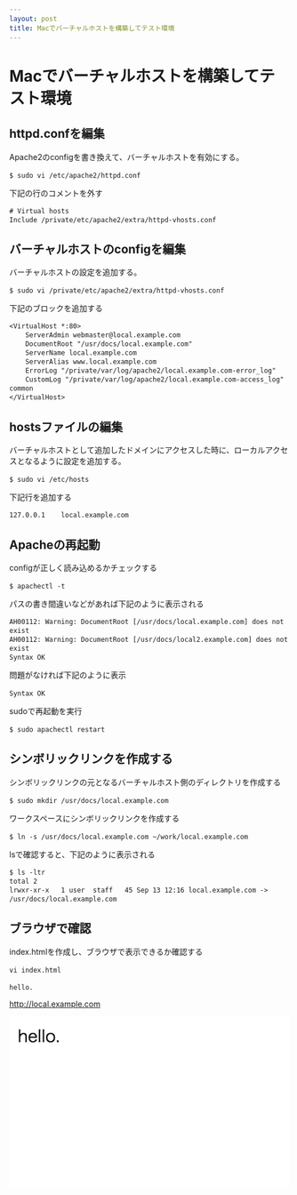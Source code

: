 ```yaml
---
layout: post
title: Macでバーチャルホストを構築してテスト環境
---
```


# Macでバーチャルホストを構築してテスト環境

## httpd.confを編集

Apache2のconfigを書き換えて、バーチャルホストを有効にする。

`$ sudo vi /etc/apache2/httpd.conf`

下記の行のコメントを外す

```
# Virtual hosts
Include /private/etc/apache2/extra/httpd-vhosts.conf
```
## バーチャルホストのconfigを編集

バーチャルホストの設定を追加する。

`$ sudo vi /private/etc/apache2/extra/httpd-vhosts.conf`

下記のブロックを追加する

```
<VirtualHost *:80>
    ServerAdmin webmaster@local.example.com
    DocumentRoot "/usr/docs/local.example.com"
    ServerName local.example.com
    ServerAlias www.local.example.com
    ErrorLog "/private/var/log/apache2/local.example.com-error_log"
    CustomLog "/private/var/log/apache2/local.example.com-access_log" common
</VirtualHost>
```

## hostsファイルの編集

バーチャルホストとして追加したドメインにアクセスした時に、ローカルアクセスとなるように設定を追加する。

`$ sudo vi /etc/hosts`

下記行を追加する

```
127.0.0.1    local.example.com
```

## Apacheの再起動

configが正しく読み込めるかチェックする

`$ apachectl -t`

パスの書き間違いなどがあれば下記のように表示される

```
AH00112: Warning: DocumentRoot [/usr/docs/local.example.com] does not exist
AH00112: Warning: DocumentRoot [/usr/docs/local2.example.com] does not exist
Syntax OK
```

問題がなければ下記のように表示

`Syntax OK`

sudoで再起動を実行

`$ sudo apachectl restart`

## シンボリックリンクを作成する

シンボリックリンクの元となるバーチャルホスト側のディレクトリを作成する

`$ sudo mkdir /usr/docs/local.example.com`

ワークスペースにシンボリックリンクを作成する

`$ ln -s /usr/docs/local.example.com ~/work/local.example.com`

lsで確認すると、下記のように表示される

```
$ ls -ltr
total 2
lrwxr-xr-x   1 user  staff   45 Sep 13 12:16 local.example.com -> /usr/docs/local.example.com
```

## ブラウザで確認

index.htmlを作成し、ブラウザで表示できるか確認する

`vi index.html`

`hello.`

http://local.example.com

![browser_check](https://github.com/kenta-fujiwara/kenta-fujiwara.github.io/blob/master/images/browser_check.png)
